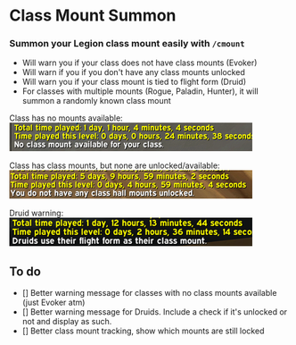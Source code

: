 # Class Mount Summon

### Summon your Legion class mount easily with ```/cmount```

- Will warn you if your class does not have class mounts (Evoker)
- Will warn if you if you don't have any class mounts unlocked
- Will warn you if your class mount is tied to flight form (Druid)
- For classes with multiple mounts (Rogue, Paladin, Hunter), it will summon a randomly known class mount

Class has no mounts available:  
![No class mounts for class](Images/nomountsforclass.png "No class mounts for class")

Class has class mounts, but none are unlocked/available:  
![No class mounts unlocked](Images/nomountsunlocked.png "No class mounts unlocked")

Druid warning:  
![Druid warning](Images/druidwarning.png "Druid warning")


## To do
- [] Better warning message for classes with no class mounts available (just Evoker atm)
- [] Better warning message for Druids. Include a check if it's unlocked or not and display as such.
- [] Better class mount tracking, show which mounts are still locked
